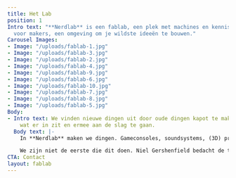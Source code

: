 ```yaml
---
title: Het Lab
position: 1
Intro text: "**Nerdlab** is een fablab, een plek met machines en kennis. Een plaats
  voor makers, een omgeving om je wildste ideeën te bouwen."
Carousel Images:
- Image: "/uploads/fablab-1.jpg"
- Image: "/uploads/fablab-3.jpg"
- Image: "/uploads/fablab-2.jpg"
- Image: "/uploads/fablab-4.jpg"
- Image: "/uploads/fablab-9.jpg"
- Image: "/uploads/fablab-6.jpg"
- Image: "/uploads/fablab-10.jpg"
- Image: "/uploads/fablab-7.jpg"
- Image: "/uploads/fablab-8.jpg"
- Image: "/uploads/fablab-5.jpg"
Body:
- Intro text: We vinden nieuwe dingen uit door oude dingen kapot te maken, te kijken
    wat er in zit en ermee aan de slag te gaan.
  Body text: |-
    In **Nerdlab** maken we dingen. Gameconsoles, soundsystems, (3D) printers, zandbakken of andere machines. We vinden nieuwe dingen uit door oude dingen kapot te maken, te kijken wat er in zit en ermee aan de slag te gaan. We zoeken uit hoe iets werkt en we leren het elkaar. Daarvoor hebben we boren, zagen, electronica, drank en een hele berg rommel. Die uitvindingen zijn niet altijd nuttig (meestal zelfs niet). En dat is niet erg, want uit dat proces ontstaat kennis, inspiratie en een netwerk van getalenteerde mensen.

    We zijn niet de eerste die dit doen. Niel Gershenfield bedacht de term Fablab voor een plaats waar mensen terechtkunnen voor tools en kennis om hun ideeën te materialiseren. Naast zagen, boren, weerstanden en condensatoren kan je ook aan de slag met onze 3D printer, CNC of één van onze arduino’s. We blijven gestaag bouwen aan het machinepark. Naast materiaal zijn er specialisten ter plaatse die met je mee op zoek gaan of je basiskennis aanscherpen tijdens een workshop.
CTA: Contact
layout: fablab
---
```


